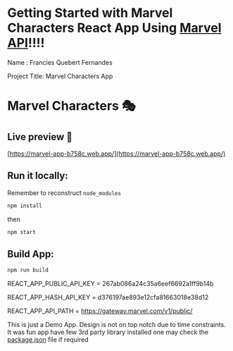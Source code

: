 # Getting Started with Marvel Characters React App Using [Marvel API](https://developer.marvel.com/)!!!!

Name : Francies Quebert Fernandes

Project Title: Marvel Characters App

# Marvel Characters 🎭

## Live preview 🚀

[https://marvel-app-b758c.web.app/](https://marvel-app-b758c.web.app/)

## Run it locally:

Remember to reconstruct `node_modules`

```sh
npm install
```

then

```sh
npm start
```

## Build App:

```sh
npm run build
```
<!-- API KEY -->
REACT_APP_PUBLIC_API_KEY = 267ab086a24c35a6eef6692a1ff9b14b
<!-- API HASH KEY -->
REACT_APP_HASH_API_KEY = d376197ae893e12cfa81663018e38d12
<!-- API PATH -->
REACT_APP_API_PATH = https://gateway.marvel.com/v1/public/


This is just a Demo App. Design is not on top notch due to time constraints.
It was fun app have few 3rd party library installed one may check the [package.json](package.json) file if required


